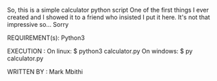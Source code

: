 So, this is a simple calculator python script
One of the first things I ever created and I showed it to a friend who insisted I put it here.
It's not that impressive so... Sorry

REQUIREMENT(s):
	Python3

EXECUTION :
	On linux:
	$ python3 calculator.py
	On windows:
	$ py calculator.py

WRITTEN BY : Mark Mbithi
